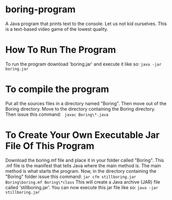 # boring-program
A Java program that prints text to the console. Let us not kid ourselves. This is a text-based video game of the lowest quality.

<h1>How To Run The Program</h1>
To run the program download 'boring.jar' and execute it like so: <code>java -jar boring.jar</code>

<h1>To compile the program</h1>
Put all the sources files in a directory named "Boring". Then move out of the Boring directory. Move to the directory containing the Boring directory. Then issue this command: <code> javac Boring\*.java </code>

<h1>To Create Your Own Executable Jar File Of This Program</h1>
Download the boring.mf file and place it in your folder called "Boring". This .mf file is the manifest that tells Java where the main method is. The main method is what starts the program. Now, in the directory containing the "Boring" folder issue this command: <code>jar cfm stillboring.jar Boring\boring.mf Boring\*class</code> 
This will create a Java archive (JAR) file called 'stillboring.jar'. You can now execute this jar file like so: <code>java -jar stillboring.jar</code>
